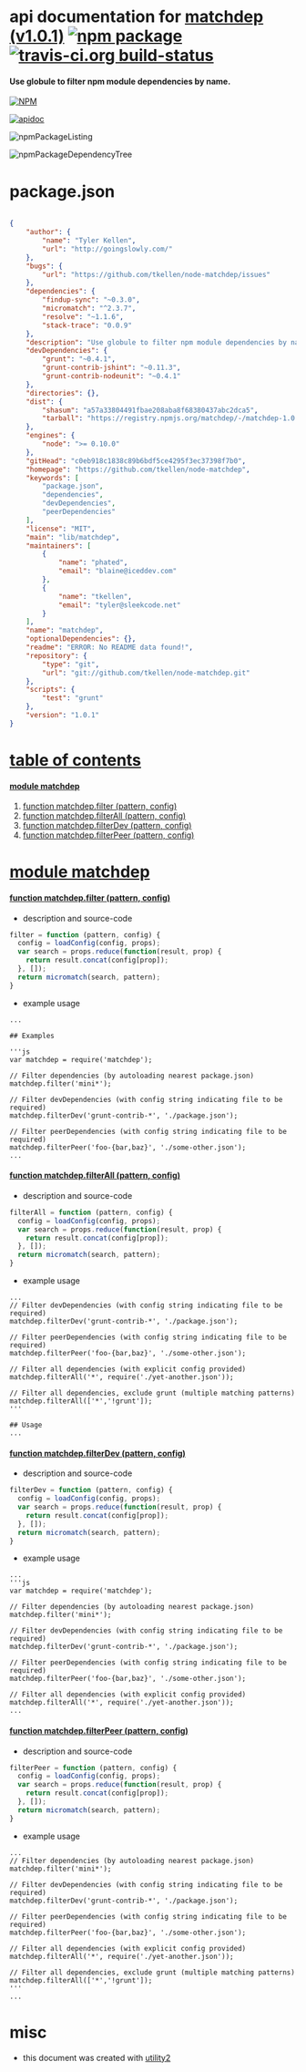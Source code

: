 # api documentation for  [matchdep (v1.0.1)](https://github.com/tkellen/node-matchdep)  [![npm package](https://img.shields.io/npm/v/npmdoc-matchdep.svg?style=flat-square)](https://www.npmjs.org/package/npmdoc-matchdep) [![travis-ci.org build-status](https://api.travis-ci.org/npmdoc/node-npmdoc-matchdep.svg)](https://travis-ci.org/npmdoc/node-npmdoc-matchdep)
#### Use globule to filter npm module dependencies by name.

[![NPM](https://nodei.co/npm/matchdep.png?downloads=true)](https://www.npmjs.com/package/matchdep)

[![apidoc](https://npmdoc.github.io/node-npmdoc-matchdep/build/screenCapture.buildNpmdoc.browser._2Fhome_2Ftravis_2Fbuild_2Fnpmdoc_2Fnode-npmdoc-matchdep_2Ftmp_2Fbuild_2Fapidoc.html.png)](https://npmdoc.github.io/node-npmdoc-matchdep/build/apidoc.html)

![npmPackageListing](https://npmdoc.github.io/node-npmdoc-matchdep/build/screenCapture.npmPackageListing.svg)

![npmPackageDependencyTree](https://npmdoc.github.io/node-npmdoc-matchdep/build/screenCapture.npmPackageDependencyTree.svg)



# package.json

```json

{
    "author": {
        "name": "Tyler Kellen",
        "url": "http://goingslowly.com/"
    },
    "bugs": {
        "url": "https://github.com/tkellen/node-matchdep/issues"
    },
    "dependencies": {
        "findup-sync": "~0.3.0",
        "micromatch": "^2.3.7",
        "resolve": "~1.1.6",
        "stack-trace": "0.0.9"
    },
    "description": "Use globule to filter npm module dependencies by name.",
    "devDependencies": {
        "grunt": "~0.4.1",
        "grunt-contrib-jshint": "~0.11.3",
        "grunt-contrib-nodeunit": "~0.4.1"
    },
    "directories": {},
    "dist": {
        "shasum": "a57a33804491fbae208aba8f68380437abc2dca5",
        "tarball": "https://registry.npmjs.org/matchdep/-/matchdep-1.0.1.tgz"
    },
    "engines": {
        "node": ">= 0.10.0"
    },
    "gitHead": "c0eb918c1838c89b6bdf5ce4295f3ec37398f7b0",
    "homepage": "https://github.com/tkellen/node-matchdep",
    "keywords": [
        "package.json",
        "dependencies",
        "devDependencies",
        "peerDependencies"
    ],
    "license": "MIT",
    "main": "lib/matchdep",
    "maintainers": [
        {
            "name": "phated",
            "email": "blaine@iceddev.com"
        },
        {
            "name": "tkellen",
            "email": "tyler@sleekcode.net"
        }
    ],
    "name": "matchdep",
    "optionalDependencies": {},
    "readme": "ERROR: No README data found!",
    "repository": {
        "type": "git",
        "url": "git://github.com/tkellen/node-matchdep.git"
    },
    "scripts": {
        "test": "grunt"
    },
    "version": "1.0.1"
}
```



# <a name="apidoc.tableOfContents"></a>[table of contents](#apidoc.tableOfContents)

#### [module matchdep](#apidoc.module.matchdep)
1.  [function <span class="apidocSignatureSpan">matchdep.</span>filter (pattern, config)](#apidoc.element.matchdep.filter)
1.  [function <span class="apidocSignatureSpan">matchdep.</span>filterAll (pattern, config)](#apidoc.element.matchdep.filterAll)
1.  [function <span class="apidocSignatureSpan">matchdep.</span>filterDev (pattern, config)](#apidoc.element.matchdep.filterDev)
1.  [function <span class="apidocSignatureSpan">matchdep.</span>filterPeer (pattern, config)](#apidoc.element.matchdep.filterPeer)



# <a name="apidoc.module.matchdep"></a>[module matchdep](#apidoc.module.matchdep)

#### <a name="apidoc.element.matchdep.filter"></a>[function <span class="apidocSignatureSpan">matchdep.</span>filter (pattern, config)](#apidoc.element.matchdep.filter)
- description and source-code
```javascript
filter = function (pattern, config) {
  config = loadConfig(config, props);
  var search = props.reduce(function(result, prop) {
    return result.concat(config[prop]);
  }, []);
  return micromatch(search, pattern);
}
```
- example usage
```shell
...

## Examples

'''js
var matchdep = require('matchdep');

// Filter dependencies (by autoloading nearest package.json)
matchdep.filter('mini*');

// Filter devDependencies (with config string indicating file to be required)
matchdep.filterDev('grunt-contrib-*', './package.json');

// Filter peerDependencies (with config string indicating file to be required)
matchdep.filterPeer('foo-{bar,baz}', './some-other.json');
...
```

#### <a name="apidoc.element.matchdep.filterAll"></a>[function <span class="apidocSignatureSpan">matchdep.</span>filterAll (pattern, config)](#apidoc.element.matchdep.filterAll)
- description and source-code
```javascript
filterAll = function (pattern, config) {
  config = loadConfig(config, props);
  var search = props.reduce(function(result, prop) {
    return result.concat(config[prop]);
  }, []);
  return micromatch(search, pattern);
}
```
- example usage
```shell
...
// Filter devDependencies (with config string indicating file to be required)
matchdep.filterDev('grunt-contrib-*', './package.json');

// Filter peerDependencies (with config string indicating file to be required)
matchdep.filterPeer('foo-{bar,baz}', './some-other.json');

// Filter all dependencies (with explicit config provided)
matchdep.filterAll('*', require('./yet-another.json'));

// Filter all dependencies, exclude grunt (multiple matching patterns)
matchdep.filterAll(['*','!grunt']);
'''

## Usage
...
```

#### <a name="apidoc.element.matchdep.filterDev"></a>[function <span class="apidocSignatureSpan">matchdep.</span>filterDev (pattern, config)](#apidoc.element.matchdep.filterDev)
- description and source-code
```javascript
filterDev = function (pattern, config) {
  config = loadConfig(config, props);
  var search = props.reduce(function(result, prop) {
    return result.concat(config[prop]);
  }, []);
  return micromatch(search, pattern);
}
```
- example usage
```shell
...
'''js
var matchdep = require('matchdep');

// Filter dependencies (by autoloading nearest package.json)
matchdep.filter('mini*');

// Filter devDependencies (with config string indicating file to be required)
matchdep.filterDev('grunt-contrib-*', './package.json');

// Filter peerDependencies (with config string indicating file to be required)
matchdep.filterPeer('foo-{bar,baz}', './some-other.json');

// Filter all dependencies (with explicit config provided)
matchdep.filterAll('*', require('./yet-another.json'));
...
```

#### <a name="apidoc.element.matchdep.filterPeer"></a>[function <span class="apidocSignatureSpan">matchdep.</span>filterPeer (pattern, config)](#apidoc.element.matchdep.filterPeer)
- description and source-code
```javascript
filterPeer = function (pattern, config) {
  config = loadConfig(config, props);
  var search = props.reduce(function(result, prop) {
    return result.concat(config[prop]);
  }, []);
  return micromatch(search, pattern);
}
```
- example usage
```shell
...
// Filter dependencies (by autoloading nearest package.json)
matchdep.filter('mini*');

// Filter devDependencies (with config string indicating file to be required)
matchdep.filterDev('grunt-contrib-*', './package.json');

// Filter peerDependencies (with config string indicating file to be required)
matchdep.filterPeer('foo-{bar,baz}', './some-other.json');

// Filter all dependencies (with explicit config provided)
matchdep.filterAll('*', require('./yet-another.json'));

// Filter all dependencies, exclude grunt (multiple matching patterns)
matchdep.filterAll(['*','!grunt']);
'''
...
```



# misc
- this document was created with [utility2](https://github.com/kaizhu256/node-utility2)
